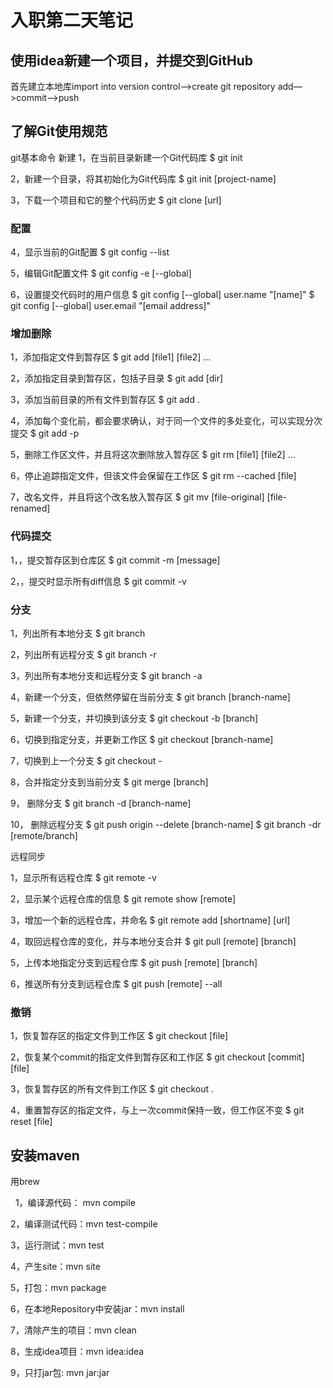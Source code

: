 # 入职第二天笔记
## 使用idea新建一个项目，并提交到GitHub

首先建立本地库import into version control—>create git repository
add—>commit—>push

## 了解Git使用规范
git基本命令
新建
1，在当前目录新建一个Git代码库
$ git init

2，新建一个目录，将其初始化为Git代码库
$ git init [project-name]

3，下载一个项目和它的整个代码历史
$ git clone [url]

### 配置
4，显示当前的Git配置
$ git config --list

5，编辑Git配置文件
$ git config -e [--global]

6，设置提交代码时的用户信息
$ git config [--global] user.name "[name]"
$ git config [--global] user.email "[email address]"

### 增加删除
1，添加指定文件到暂存区
$ git add [file1] [file2] ...

2，添加指定目录到暂存区，包括子目录
$ git add [dir]

3，添加当前目录的所有文件到暂存区
$ git add .

4，添加每个变化前，都会要求确认，对于同一个文件的多处变化，可以实现分次提交
$ git add -p

5，删除工作区文件，并且将这次删除放入暂存区
$ git rm [file1] [file2] ...

6，停止追踪指定文件，但该文件会保留在工作区
$ git rm --cached [file]

7，改名文件，并且将这个改名放入暂存区
$ git mv [file-original] [file-renamed]


### 代码提交
1，，提交暂存区到仓库区
$ git commit -m [message]


2，，提交时显示所有diff信息
$ git commit -v


### 分支
1，列出所有本地分支
$ git branch

2，列出所有远程分支
$ git branch -r

3，列出所有本地分支和远程分支
$ git branch -a

4，新建一个分支，但依然停留在当前分支
$ git branch [branch-name]

5，新建一个分支，并切换到该分支
$ git checkout -b [branch]

6，切换到指定分支，并更新工作区
$ git checkout [branch-name]

7，切换到上一个分支
$ git checkout -

8，合并指定分支到当前分支
$ git merge [branch]

9， 删除分支
$ git branch -d [branch-name]

10， 删除远程分支
$ git push origin --delete [branch-name]
$ git branch -dr [remote/branch]

远程同步

1，显示所有远程仓库
$ git remote -v

2，显示某个远程仓库的信息
$ git remote show [remote]

3，增加一个新的远程仓库，并命名
$ git remote add [shortname] [url]

4，取回远程仓库的变化，并与本地分支合并
$ git pull [remote] [branch]

5，上传本地指定分支到远程仓库
$ git push [remote] [branch]

6，推送所有分支到远程仓库
$ git push [remote] --all

### 撤销
1，恢复暂存区的指定文件到工作区
$ git checkout [file]

2，恢复某个commit的指定文件到暂存区和工作区
$ git checkout [commit] [file]

3，恢复暂存区的所有文件到工作区
$ git checkout .

4，重置暂存区的指定文件，与上一次commit保持一致，但工作区不变
$ git reset [file]




## 安装maven
用brew

 
1，编译源代码： mvn compile 

2，编译测试代码：mvn test-compile    

3，运行测试：mvn test   

4，产生site：mvn site   

5，打包：mvn package   

6，在本地Repository中安装jar：mvn install 

7，清除产生的项目：mvn clean   

8，生成idea项目：mvn idea:idea   

9，只打jar包: mvn jar:jar   








